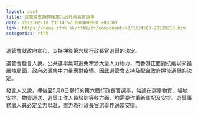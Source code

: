 ```yaml
---
layout: post
title: 選管會支持押後第六屆行政長官選舉
date: 2022-02-18 23:14:57.000000000 +08:00
link: https://news.rthk.hk/rthk/ch/component/k2/1634583-20220218.htm
categories: rthk
---
```


選管會就政府宣布，支持押後第六屆行政長官選舉的決定。
 
選管會發言人說，公共選舉無可避免牽涉大量人力物力，而香港正面對抗疫以來最嚴峻局面，政府必須集中力量應對疫情。因此選管會支持及配合政府押後選舉的決定。

發言人又說，押後至5月8日舉行的第六屆行政長官選舉，無論在選舉物資、場地安排、物資運送、選舉工作人員培訓等各方面，均需要作重新調配及安排。選舉事務處人員必定全力以赴，盡力為行政長官選舉作適當安排。
